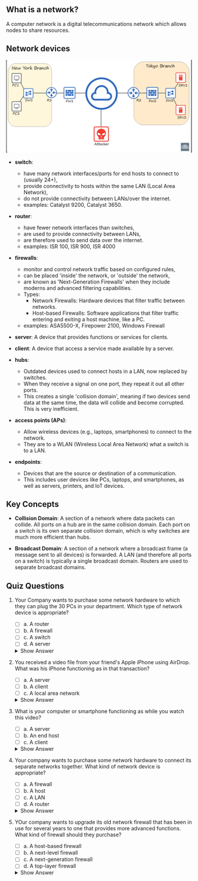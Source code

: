 ## What is a network?
A computer network is a digital telecommunications network which allows nodes to share resources.

## Network devices
![Network Devices](./ccna_prep_medias/network_devices.png)
- **switch**: 
    - have many network interfaces/ports for end hosts to connect to (usually 24+),
    - provide connectivity to hosts within the same LAN (Local Area Network),
    - do not provide connectivity between LANs/over the internet.
    - examples: Catalyst 9200, Catalyst 3650.
- **router**:
    - have fewer network interfaces than switches,
    - are used to provide connectivity between LANs,
    - are therefore used to send data over the internet.
    - examples: ISR 100, ISR 900, ISR 4000

- **firewalls**:
    - monitor and control network traffic based on configured rules, 
    - can be placed 'inside' the network, or 'outside' the network,
    - are known as 'Next-Generation Firewalls' when they include moderns and advanced filtering capabilities.
    - Types:
        - Network Firewalls: Hardware devices that filter traffic between networks.
        - Host-based Firewalls: Software applications that filter traffic entering and exiting a host machine, like a PC.
    - examples: ASA5500-X, Firepower 2100, Windows Firewall

- **server**: A device that provides functions or services for clients.
- **client**: A device that access a service made available by a server.

- **hubs**:
    - Outdated devices used to connect hosts in a LAN, now replaced by switches.
    - When they receive a signal on one port, they repeat it out all other ports.
    - This creates a single 'collision domain', meaning if two devices send data at the same time, the data will collide and become corrupted. This is very inefficient.

- **access points (APs)**:
    - Allow wireless devices (e.g., laptops, smartphones) to connect to the network.
    - They are to a WLAN (Wireless Local Area Network) what a switch is to a LAN.

- **endpoints**:
    - Devices that are the source or destination of a communication.
    - This includes user devices like PCs, laptops, and smartphones, as well as servers, printers, and IoT devices.

## Key Concepts
- **Collision Domain**: A section of a network where data packets can collide. All ports on a hub are in the same collision domain. Each port on a switch is its own separate collision domain, which is why switches are much more efficient than hubs.

- **Broadcast Domain**: A section of a network where a broadcast frame (a message sent to all devices) is forwarded. A LAN (and therefore all ports on a switch) is typically a single broadcast domain. Routers are used to separate broadcast domains.

## Quiz Questions
1. Your Company wants to purchase some network hardware to which they can plug the 30 PCs in your department. Which type of network device is appropriate?

    - [ ] a. A router  
    - [ ] b. A firewall  
    - [ ] c. A switch  
    - [ ] d. A server

    <details>
    <summary>Show Answer</summary>
    ✅ c. A switch
    </details>


2. You received a video file from your friend's Apple iPhone using AirDrop. What was his iPhone functioning as in that transaction?
    - [ ] a. A server
    - [ ] b. A client
    - [ ] c. A local area network

    <details>
    <summary>Show Answer</summary>
    ✅ a. A server
    </details>

3. What is your computer or smartphone functioning as while you watch this video?
    - [ ] a. A server
    - [ ] b. An end host
    - [ ] c. A client

    <details>
    <summary>Show Answer</summary>
    ✅ c. A client
    </details>

4. Your company wants to purchase some network hardware to connect its separate networks together. What kind of network device is appropriate?
    - [ ] a. A firewall  
    - [ ] b. A host  
    - [ ] c. A LAN  
    - [ ] d. A router

    <details>
    <summary>Show Answer</summary>
    ✅ d. A router
    </details>

5. YOur company wants to upgrade its old network firewall that has been in use for several years to one that provides more advanced functions. What kind of firewall should they purchase?
    - [ ] a. A host-based firewall  
    - [ ] b. A next-level firewall  
    - [ ] c. A next-generation firewall  
    - [ ] d. A top-layer firewall

    <details>
    <summary>Show Answer</summary>
    ✅ c. A next-generation firewall
    </details>